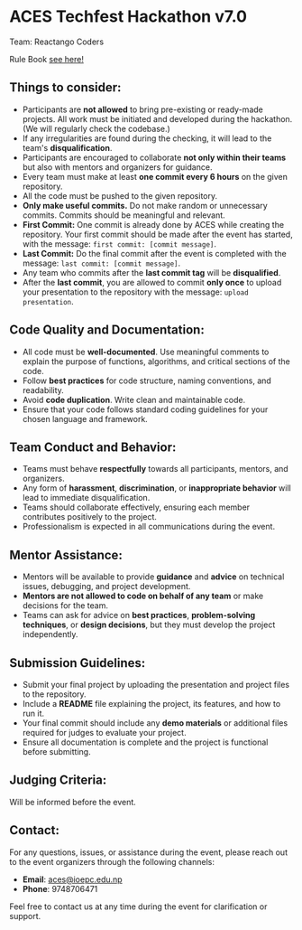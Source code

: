 # ACES Techfest Hackathon v7.0

Team: Reactango Coders

Rule Book [see here!](https://drive.google.com/file/d/1Sa2UTJ7J4sWB28mvU9a0f6jQxJQ7z5AI/view?fbclid=IwZXh0bgNhZW0CMTAAAR1QW9FOv_LZ5pnDR0sxwzTpC2i9I1_Lhjd_HcXlwCW5c4tkOeJeAV0SWTE_aem_Q-iRzE-UhY2m2F2XHkB6vg)

## Things to consider:
- Participants are **not allowed** to bring pre-existing or ready-made projects. All work must be initiated and developed during the hackathon. (We will regularly check the codebase.)
- If any irregularities are found during the checking, it will lead to the team's **disqualification**.
- Participants are encouraged to collaborate **not only within their teams** but also with mentors and organizers for guidance.
- Every team must make at least **one commit every 6 hours** on the given repository.
- All the code must be pushed to the given repository.
- **Only make useful commits.** Do not make random or unnecessary commits. Commits should be meaningful and relevant.
- **First Commit:** One commit is already done by ACES while creating the repository. Your first commit should be made after the event has started, with the message: `first commit: [commit message]`.
- **Last Commit:** Do the final commit after the event is completed with the message: `last commit: [commit message]`.
- Any team who commits after the **last commit tag** will be **disqualified**.
- After the **last commit**, you are allowed to commit **only once** to upload your presentation to the repository with the message: `upload presentation`.

## Code Quality and Documentation:
- All code must be **well-documented**. Use meaningful comments to explain the purpose of functions, algorithms, and critical sections of the code.
- Follow **best practices** for code structure, naming conventions, and readability.
- Avoid **code duplication**. Write clean and maintainable code.
- Ensure that your code follows standard coding guidelines for your chosen language and framework.

## Team Conduct and Behavior:
- Teams must behave **respectfully** towards all participants, mentors, and organizers.
- Any form of **harassment**, **discrimination**, or **inappropriate behavior** will lead to immediate disqualification.
- Teams should collaborate effectively, ensuring each member contributes positively to the project.
- Professionalism is expected in all communications during the event.

## Mentor Assistance:
- Mentors will be available to provide **guidance** and **advice** on technical issues, debugging, and project development.
- **Mentors are not allowed to code on behalf of any team** or make decisions for the team.
- Teams can ask for advice on **best practices**, **problem-solving techniques**, or **design decisions**, but they must develop the project independently.

## Submission Guidelines:
- Submit your final project by uploading the presentation and project files to the repository.
- Include a **README** file explaining the project, its features, and how to run it.
- Your final commit should include any **demo materials** or additional files required for judges to evaluate your project.
- Ensure all documentation is complete and the project is functional before submitting.

## Judging Criteria:
Will be informed before the event.

## Contact:
For any questions, issues, or assistance during the event, please reach out to the event organizers through the following channels:
- **Email**: aces@ioepc.edu.np
- **Phone**: 9748706471

Feel free to contact us at any time during the event for clarification or support.
